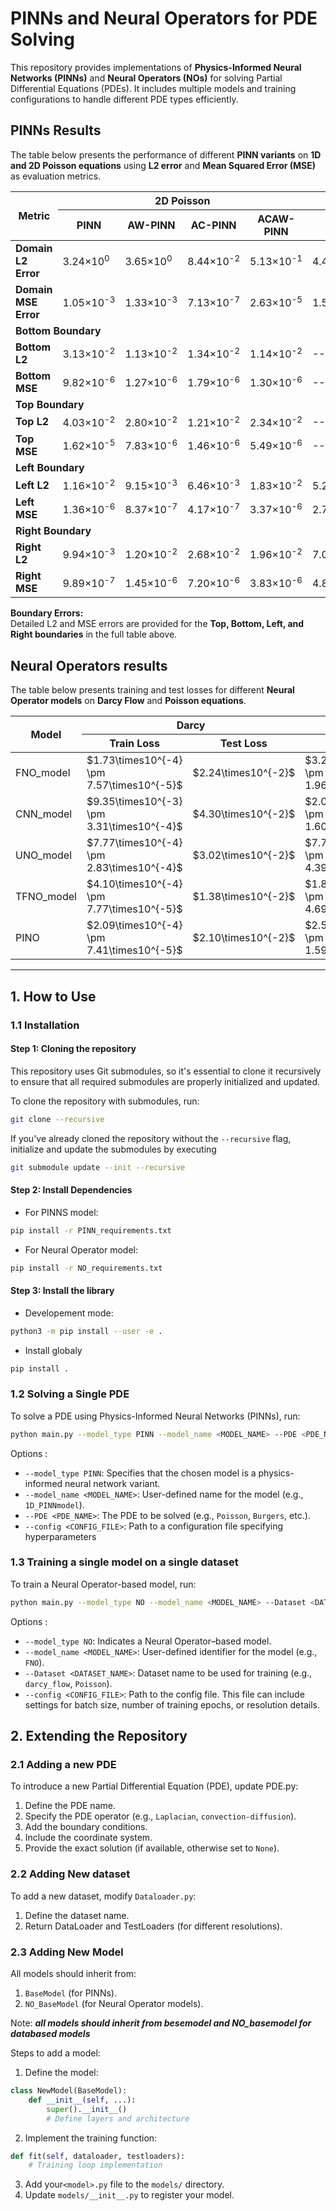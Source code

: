# PINNs and Neural Operators for PDE Solving

This repository provides implementations of **Physics-Informed Neural Networks (PINNs)** and **Neural Operators (NOs)** for solving Partial Differential Equations (PDEs). It includes multiple models and training configurations to handle different PDE types efficiently.

## PINNs Results

The table below presents the performance of different **PINN variants** on **1D and 2D Poisson equations** using **L2 error** and **Mean Squared Error (MSE)** as evaluation metrics.

<table>
  <thead>
    <tr>
      <th rowspan="2">Metric</th>
      <th colspan="4">2D Poisson</th>
      <th colspan="4">1D Poisson</th>
    </tr>
    <tr>
      <th>PINN</th>
      <th>AW-PINN</th>
      <th>AC-PINN</th>
      <th>ACAW-PINN</th>
      <th>PINN</th>
      <th>AW-PINN</th>
      <th>AC-PINN</th>
      <th>ACAW-PINN</th>
    </tr>
  </thead>
  <tbody>
    <tr>
      <td><strong>Domain L2 Error</strong></td>
      <td>3.24×10<sup>0</sup></td>
      <td>3.65×10<sup>0</sup></td>
      <td>8.44×10<sup>-2</sup></td>
      <td>5.13×10<sup>-1</sup></td>
      <td>4.42×10<sup>-1</sup></td>
      <td>1.15×10<sup>-1</sup></td>
      <td>6.83×10<sup>-4</sup></td>
      <td>2.73×10<sup>-3</sup></td>
    </tr>
    <tr>
      <td><strong>Domain MSE Error</strong></td>
      <td>1.05×10<sup>-3</sup></td>
      <td>1.33×10<sup>-3</sup></td>
      <td>7.13×10<sup>-7</sup></td>
      <td>2.63×10<sup>-5</sup></td>
      <td>1.55×10<sup>-1</sup></td>
      <td>1.05×10<sup>-2</sup></td>
      <td>3.71×10<sup>-7</sup></td>
      <td>5.93×10<sup>-6</sup></td>
    </tr>
    <tr>
      <td colspan="9"><strong>Bottom Boundary</strong></td>
    </tr>
    <tr>
      <td><strong>Bottom L2</strong></td>
      <td>3.13×10<sup>-2</sup></td>
      <td>1.13×10<sup>-2</sup></td>
      <td>1.34×10<sup>-2</sup></td>
      <td>1.14×10<sup>-2</sup></td>
      <td>--</td>
      <td>--</td>
      <td>--</td>
      <td>--</td>
    </tr>
    <tr>
      <td><strong>Bottom MSE</strong></td>
      <td>9.82×10<sup>-6</sup></td>
      <td>1.27×10<sup>-6</sup></td>
      <td>1.79×10<sup>-6</sup></td>
      <td>1.30×10<sup>-6</sup></td>
      <td>--</td>
      <td>--</td>
      <td>--</td>
      <td>--</td>
    </tr>
    <tr>
      <td colspan="9"><strong>Top Boundary</strong></td>
    </tr>
    <tr>
      <td><strong>Top L2</strong></td>
      <td>4.03×10<sup>-2</sup></td>
      <td>2.80×10<sup>-2</sup></td>
      <td>1.21×10<sup>-2</sup></td>
      <td>2.34×10<sup>-2</sup></td>
      <td>--</td>
      <td>--</td>
      <td>--</td>
      <td>--</td>
    </tr>
    <tr>
      <td><strong>Top MSE</strong></td>
      <td>1.62×10<sup>-5</sup></td>
      <td>7.83×10<sup>-6</sup></td>
      <td>1.46×10<sup>-6</sup></td>
      <td>5.49×10<sup>-6</sup></td>
      <td>--</td>
      <td>--</td>
      <td>--</td>
      <td>--</td>
    </tr>
    <tr>
      <td colspan="9"><strong>Left Boundary</strong></td>
    </tr>
    <tr>
      <td><strong>Left L2</strong></td>
      <td>1.16×10<sup>-2</sup></td>
      <td>9.15×10<sup>-3</sup></td>
      <td>6.46×10<sup>-3</sup></td>
      <td>1.83×10<sup>-2</sup></td>
      <td>5.26×10<sup>-4</sup></td>
      <td>4.29×10<sup>-4</sup></td>
      <td>1.06×10<sup>-3</sup></td>
      <td>1.57×10<sup>-4</sup></td>
    </tr>
    <tr>
      <td><strong>Left MSE</strong></td>
      <td>1.36×10<sup>-6</sup></td>
      <td>8.37×10<sup>-7</sup></td>
      <td>4.17×10<sup>-7</sup></td>
      <td>3.37×10<sup>-6</sup></td>
      <td>2.76×10<sup>-7</sup></td>
      <td>1.84×10<sup>-7</sup></td>
      <td>1.11×10<sup>-6</sup></td>
      <td>2.46×10<sup>-8</sup></td>
    </tr>
    <tr>
      <td colspan="9"><strong>Right Boundary</strong></td>
    </tr>
    <tr>
      <td><strong>Right L2</strong></td>
      <td>9.94×10<sup>-3</sup></td>
      <td>1.20×10<sup>-2</sup></td>
      <td>2.68×10<sup>-2</sup></td>
      <td>1.96×10<sup>-2</sup></td>
      <td>7.01×10<sup>-4</sup></td>
      <td>4.26×10<sup>-3</sup></td>
      <td>1.05×10<sup>-3</sup></td>
      <td>1.88×10<sup>-4</sup></td>
    </tr>
    <tr>
      <td><strong>Right MSE</strong></td>
      <td>9.89×10<sup>-7</sup></td>
      <td>1.45×10<sup>-6</sup></td>
      <td>7.20×10<sup>-6</sup></td>
      <td>3.83×10<sup>-6</sup></td>
      <td>4.86×10<sup>-7</sup></td>
      <td>1.79×10<sup>-5</sup></td>
      <td>1.08×10<sup>-6</sup></td>
      <td>3.50×10<sup>-8</sup></td>
    </tr>
  </tbody>
</table>

**Boundary Errors:**  
Detailed L2 and MSE errors are provided for the **Top, Bottom, Left, and Right boundaries** in the full table above.


## Neural Operators results

The table below presents training and test losses for different **Neural Operator models** on **Darcy Flow** and **Poisson equations**.

<table>
  <thead>
    <tr>
      <th rowspan="2">Model</th>
      <th colspan="2">Darcy</th>
      <th colspan="2">Poisson</th>
    </tr>
    <tr>
      <th>Train Loss</th>
      <th>Test Loss</th>
      <th>Train Loss</th>
      <th>Test Loss</th>
    </tr>
  </thead>
  <tbody>
    <tr>
      <td>FNO_model</td>
      <td>$1.73\times10^{-4} \pm 7.57\times10^{-5}$</td>
      <td>$2.24\times10^{-2}$</td>
      <td>$3.28\times10^{-5} \pm 1.96\times10^{-5}$</td>
      <td>$3.84\times10^{-4} \pm 2.54\times10^{-4}$</td>
    </tr>
    <tr>
      <td>CNN_model</td>
      <td>$9.35\times10^{-3} \pm 3.31\times10^{-4}$</td>
      <td>$4.30\times10^{-2}$</td>
      <td>$2.05\times10^{-5} \pm 1.60\times10^{-5}$</td>
      <td>$1.35\times10^{-4} \pm 1.52\times10^{-4}$</td>
    </tr>
    <tr>
      <td>UNO_model</td>
      <td>$7.77\times10^{-4} \pm 2.83\times10^{-4}$</td>
      <td>$3.02\times10^{-2}$</td>
      <td>$7.70\times10^{-5} \pm 4.39\times10^{-5}$</td>
      <td>$3.24\times10^{-4} \pm 3.30\times10^{-4}$</td>
    </tr>
    <tr>
      <td>TFNO_model</td>
      <td>$4.10\times10^{-4} \pm 7.77\times10^{-5}$</td>
      <td>$1.38\times10^{-2}$</td>
      <td>$1.80\times10^{-5} \pm 4.69\times10^{-6}$</td>
      <td>$1.56\times10^{-4} \pm 7.19\times10^{-5}$</td>
    </tr>
    <tr>
      <td>PINO</td>
      <td>$2.09\times10^{-4} \pm 7.41\times10^{-5}$</td>
      <td>$2.10\times10^{-2}$</td>
      <td>$2.51\times10^{-5} \pm 1.59\times10^{-5}$</td>
      <td>$6.66\times10^{-5} \pm 3.52\times10^{-5}$</td>
    </tr>
  </tbody>
</table>


---


## 1. How to Use

### 1.1 Installation
#### Step 1: Cloning the repository
This repository uses Git submodules, so it's essential to clone it recursively to ensure that all required submodules are properly initialized and updated.

To clone the repository with submodules, run:

```bash
git clone --recursive 
```
If you've already cloned the repository without the ```--recursive``` flag, initialize and update the submodules by executing
```bash
git submodule update --init --recursive
```

#### Step 2: Install Dependencies

- For PINNS model:

```bash
pip install -r PINN_requirements.txt
```

- For Neural Operator model:

```bash
pip install -r NO_requirements.txt
```

#### Step 3: Install the library

- Developement mode:
```bash
python3 -m pip install --user -e .
```

- Install globaly
```bash
pip install .
```

### 1.2 Solving a Single PDE

To solve a PDE using Physics-Informed Neural Networks (PINNs), run:

```bash
python main.py --model_type PINN --model_name <MODEL_NAME> --PDE <PDE_NAME> --config <CONFIG_FILE>
```

Options :
- `--model_type PINN`: Specifies that the chosen model is a physics-informed neural network variant.
- `--model_name <MODEL_NAME>`: User-defined name for the model (e.g., `1D_PINNmodel`).
- `--PDE <PDE_NAME>`: The PDE to be solved (e.g., `Poisson`, `Burgers`, etc.).
- `--config <CONFIG_FILE>`: Path to a configuration file specifying hyperparameters  


### 1.3 Training a single model on a single dataset

To train a Neural Operator-based model, run:

```bash
python main.py --model_type NO --model_name <MODEL_NAME> --Dataset <DATASET_NAME> --config <CONFIG_FILE>
```
Options :
- `--model_type NO`: Indicates a Neural Operator–based model.
- `--model_name <MODEL_NAME>`: User-defined identifier for the model (e.g., `FNO`).
- `--Dataset <DATASET_NAME>`: Dataset name to be used for training (e.g., `darcy_flow`, `Poisson`).
- `--config <CONFIG_FILE>`: Path to the config file. This file can include settings for batch size, number of training epochs, or resolution details.

## 2. Extending the Repository

### 2.1 Adding a new PDE

To introduce a new Partial Differential Equation (PDE), update PDE.py:

1. Define the PDE name.
2. Specify the PDE operator (e.g., `Laplacian`, `convection-diffusion`).
3. Add the boundary conditions.
4. Include the coordinate system.
5. Provide the exact solution (if available, otherwise set to `None`).

    
### 2.2 Adding New dataset

To add a new dataset, modify `Dataloader.py`:

1. Define the dataset name.
2. Return DataLoader and TestLoaders (for different resolutions).
    
### 2.3 Adding New Model

All models should inherit from:

1. `BaseModel` (for PINNs).
2. `NO_BaseModel` (for Neural Operator models).

Note: ***all models should inherit from besemodel and NO_basemodel for databased models***


Steps to add a model:

1. Define the model:

```python
class NewModel(BaseModel):
    def __init__(self, ...):
        super().__init__()
        # Define layers and architecture
```

2. Implement the training function:

```python
def fit(self, dataloader, testloaders):
    # Training loop implementation

```

3. Add your`<model>.py` file to the `models/` directory.
4. Update `models/__init__.py` to register your model.
